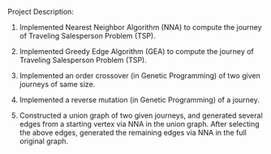Project Description:

1. Implemented Nearest Neighbor Algorithm (NNA) to compute the journey of Traveling Salesperson Problem (TSP).

2. Implemented Greedy Edge Algorithm (GEA) to compute the journey of Traveling Salesperson Problem (TSP).

3. Implemented an order crossover (in Genetic Programming) of two given journeys of same size.

4. Implemented a reverse mutation (in Genetic Programming) of a journey. 

5. Constructed a union graph of two given journeys, and generated several edges from a starting vertex via NNA in the union graph. After selecting the above edges, generated the remaining edges via NNA in the full original graph.
